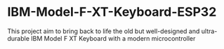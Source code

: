 # IBM-Model-F-XT-Keyboard-ESP32
This project aim to bring back to life the old but well-designed and ultra-durable IBM Model F XT Keyboard with a modern microcontroller
